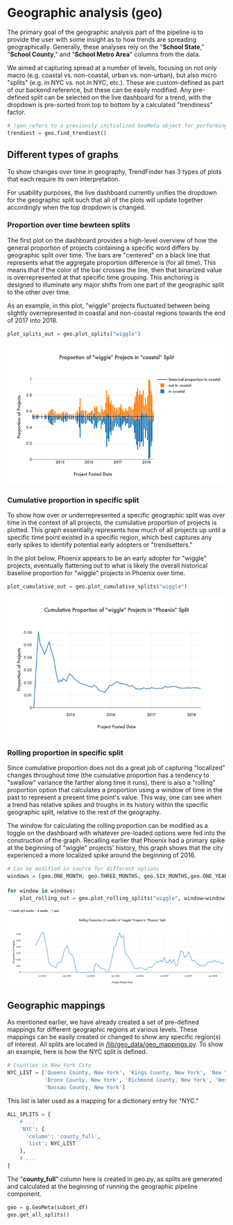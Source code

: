 # Geographic analysis (geo)

The primary goal of the geographic analysis part of the pipeline is to provide the user with some insight as to how trends are spreading geographically. Generally, these analyses rely on the "**School State**," "**School County**," and "**School Metro Area**" columns from the data.

We aimed at capturing spread at a number of levels, focusing on not only macro (e.g. coastal vs. non-coastal, urban vs. non-urban), but also micro "splits" (e.g. in NYC vs. not in NYC, etc.). These are custom-defined as part of our backend reference, but these can be easily modified. Any pre-defined split can be selected on the live dashboard for a trend, with the dropdown is pre-sorted from top to bottom by a calculated "trendiness" factor.

```python
# (geo refers to a previously initialized GeoMeta object for performing all geographic analyses with)
trendiest = geo.find_trendiest()
```

## Different types of graphs

To show changes over time in geography, TrendFinder has 3 types of plots that each require its own interpretation. 

For usability purposes, the live dashboard currently unifies the dropdown for the geographic split such that all of the plots will update together accordingly when the top dropdown is changed.

### Proportion over time bewteen splits

The first plot on the dashboard provides a high-level overview of how the general proportion of projects containing a specific word differs by geographic split over time. The bars are "centered" on a black line that represents what the aggregate proportion difference is (for all time). This means that if the color of the bar crosses the line, then that binarized value is overrepresented at that specific time grouping. This anchoring is designed to illuminate any major shifts from one part of the geographic split to the other over time. 

As an example, in this plot, "wiggle" projects fluctuated between being slightly overrepresented in coastal and non-coastal regions towards the end of 2017 into 2018.

```python
plot_splits_out = geo.plot_splits("wiggle")
```
![Coastal "wiggle"](img/coastal_wiggle.png)

### Cumulative proportion in specific split

To show how over or underrepresented a specific geographic split was over time in the context of all projects, the cumulative proportion of projects is plotted. This graph essentially represents how much of all projects up until a specific time point existed in a specific region, which best captures any early spikes to identify potential early adopters or "trendsetters."

In the plot below, Phoenix appears to be an early adopter for "wiggle" projects, eventually flattening out to what is likely the overall historical baseline proportion for "wiggle" projects in Phoenix over time.

```python
plot_cumulative_out = geo.plot_cumulative_splits("wiggle")
```
![Phoenix "wiggle" cumulative](img/phoenix_wiggle_cumulative.png)

### Rolling proportion in specific split

Since cumulative proportion does not do a great job of capturing "localized" changes throughout time (the cumulative proportion has a tendency to "swallow" variance the farther along time it runs), there is also a "rolling" proportion option that calculates a proportion using a window of time in the past to represent a present time point's value. This way, one can see when a trend has relative spikes and troughs in its history within the specific geographic split, relative to the rest of the geography.

The window for calculating the rolling proportion can be modified as a toggle on the dashboard with whatever pre-loaded options were fed into the construction of the graph. Recalling earlier that Phoenix had a primary spike at the beginning of "wiggle" projects' history, this graph shows that the city experienced a more localized spike around the beginning of 2016.

```python
# Can be modified in source for different options
windows = [geo.ONE_MONTH, geo.THREE_MONTHS, geo.SIX_MONTHS,geo.ONE_YEAR]

for window in windows:
    plot_rolling_out = geo.plot_rolling_splits("wiggle", window=window)
```
![Phoenix "wiggle" rolling](img/phoenix_wiggle_toggle.png)

## Geographic mappings

As mentioned earlier, we have already created a set of pre-defined mappings for different geographic regions at various levels. These mappings can be easily created or changed to show any specific region(s) of interest. All splits are located in [/lib/geo_data/geo_mappings.py](../lib/geo_data/geo_mappings.py). To show an example, here is how the NYC split is defined.

```python
# Counties in New York City
NYC_LIST = ['Queens County, New York', 'Kings County, New York', 'New York County, New York',
            'Bronx County, New York', 'Richmond County, New York', 'Westchester County, New York',
            'Nassau County, New York']
```

This list is later used as a mapping for a dictionary entry for "NYC."

```python
ALL_SPLITS = {
    # ... 
    'NYC': {
      'column': 'county_full', 
      'list': NYC_LIST
    }, 
    # ...
}
```

The "**county_full**" column here is created in geo.py, as splits are generated and calculated at the beginning of running the geographic pipeline component.

```python
geo = g.GeoMeta(subset_df)
geo.get_all_splits()
```